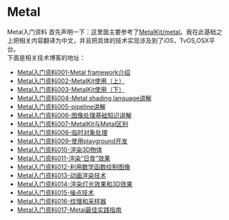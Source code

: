 # Metal
Metal入门资料
首先声明一下：这里面主要参考了[MetalKit/metal](https://github.com/MetalKit/metal)。我在此基础之上把相关内容翻译为中文，并且把具体的技术实现涉及到了iOS，TvOS,OSX平台。<br>
下面是相关技术博客的地址：<br>
* [Metal入门资料001-Metal framework介绍](https://www.jianshu.com/p/2517ad248935)<br>
* [Metal入门资料002-MetalKit使用（上）](https://www.jianshu.com/p/7fb43180d090)<br>
* [Metal入门资料003-MetalKit使用（下）](https://www.jianshu.com/p/83d1a2a27a15)<br>
* [Metal入门资料004-Metal shading language讲解](https://www.jianshu.com/p/a73d10817b86)<br>
* [Metal入门资料005-pipeline讲解](https://www.jianshu.com/p/a0cf80dddefc)<br>
* [Metal入门资料006-图像处理基础知识讲解](https://www.jianshu.com/p/3e068cd4e539)<br>
* [Metal入门资料007-MetalKit与Metal区别](https://www.jianshu.com/p/4f0f275a421f)<br>
* [Metal入门资料008-临时对象处理](https://www.jianshu.com/p/8aef4af237bf)<br>
* [Metal入门资料009-使用playground开发](https://www.jianshu.com/p/3476e3560a31)<br>
* [Metal入门资料010-渲染3D物体](https://www.jianshu.com/p/390e2f1ec2c3)<br>
* [Metal入门资料011-渲染“日食”效果](https://www.jianshu.com/p/a857c71b47ab)<br>
* [Metal入门资料012-利用数学函数绘制图像](https://www.jianshu.com/p/f4a44286833a)<br>
* [Metal入门资料013-动画渲染技术](https://www.jianshu.com/p/2477018445ad)<br>
* [Metal入门资料014-渲染灯光效果和3D效果](https://www.jianshu.com/p/5fcc91ca7e81)<br>
* [Metal入门资料015-噪点技术](https://www.jianshu.com/p/900dc5393d3e)<br>
* [Metal入门资料016-纹理和采样器](https://www.jianshu.com/p/dacff9afccca)<br>
* [Metal入门资料017-Metal最佳实践指南](https://www.jianshu.com/p/2b50049aab76)<br>
